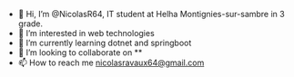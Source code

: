 - 👋 Hi, I’m @NicolasR64, IT student at Helha Montignies-sur-sambre in 3 grade.
- 👀 I’m interested in web technologies
- 🌱 I’m currently learning dotnet and springboot
- 💞️ I’m looking to collaborate on **
- 📫 How to reach me nicolasravaux64@gmail.com

<!---
NicolasR64/NicolasR64 is a ✨ special ✨ repository because its `README.md` (this file) appears on your GitHub profile.
You can click the Preview link to take a look at your changes.
--->
